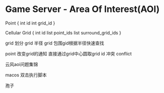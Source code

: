 # Game Server - Area Of Interest(AOI)

Point {
    int id
    int grid_id
}


Cellular Grid {
    int id
    list<int> point_ids
    list<cgrid> surround_grid_ids
}

grid 划分
grid 半径
grid 包围gid根据半径快速查找

point 改变grid的通知  直接通过grid中心圆取grid id 冲突 conflict

云风aoi问题集锦

macos 双击执行脚本

孢子
